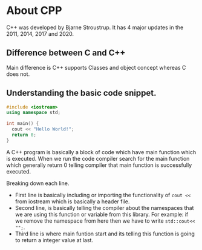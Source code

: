 # About CPP

C++ was developed by Bjarne Stroustrup. It has 4 major updates in the 2011, 2014, 2017 and 2020.

## Difference between C and C++

Main difference is C++ supports Classes and object concept whereas C does not.

## Understanding the basic code snippet.
```C++
#include <iostream>
using namespace std;

int main() {
  cout << "Hello World!";
  return 0;
}
```
A C++ program is basically a block of code which have main function which is executed. When we run the code compiler search for the main function which generally return 0 telling compiler that main function is successfully executed. 

Breaking down each line.
- First line is basically including or importing the functionality of `cout <<` from iostream which is basically a header file.
- Second line, is basically telling the compiler about the namespaces that we are using this function or variable from this library. For example: if we remove the namespace from here then we have to write `std::cout<< "";`.
- Third line is where main funtion start and its telling this function is going to return a integer value at last.

